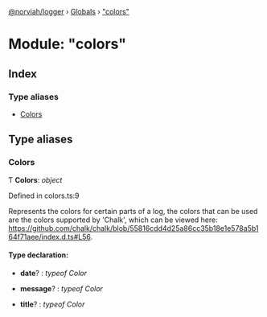 [@norviah/logger](../README.md) › [Globals](../globals.md) › ["colors"](_colors_.md)

# Module: "colors"

## Index

### Type aliases

* [Colors](_colors_.md#colors)

## Type aliases

###  Colors

Ƭ **Colors**: *object*

Defined in colors.ts:9

Represents the colors for certain parts of a log,
the colors that can be used are the colors
supported by 'Chalk', which can be viewed here:
https://github.com/chalk/chalk/blob/55816cdd4d25a86cc35b18e1e578a5b164f71aee/index.d.ts#L56.

#### Type declaration:

* **date**? : *typeof Color*

* **message**? : *typeof Color*

* **title**? : *typeof Color*
